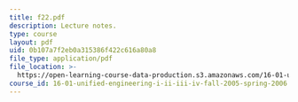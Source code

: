 ```yaml
---
title: f22.pdf
description: Lecture notes.
type: course
layout: pdf
uid: 0b107a7f2eb0a315386f422c616a80a8
file_type: application/pdf
file_location: >-
  https://open-learning-course-data-production.s3.amazonaws.com/16-01-unified-engineering-i-ii-iii-iv-fall-2005-spring-2006/0b107a7f2eb0a315386f422c616a80a8_f22.pdf
course_id: 16-01-unified-engineering-i-ii-iii-iv-fall-2005-spring-2006
---
```


